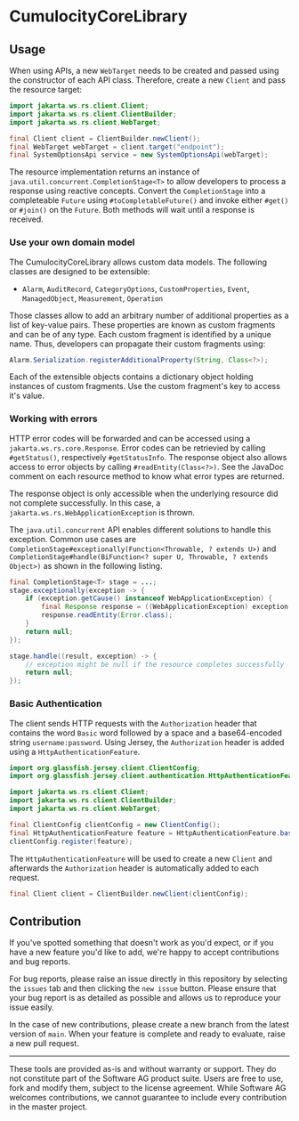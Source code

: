 # CumulocityCoreLibrary

## Usage

When using APIs, a new `WebTarget` needs to be created and passed using the constructor of each API class. Therefore, create a new `Client` and pass the resource target:

```Java
import jakarta.ws.rs.client.Client;
import jakarta.ws.rs.client.ClientBuilder;
import jakarta.ws.rs.client.WebTarget;

final Client client = ClientBuilder.newClient();
final WebTarget webTarget = client.target("endpoint");
final SystemOptionsApi service = new SystemOptionsApi(webTarget);
```

The resource implementation returns an instance of `java.util.concurrent.CompletionStage<T>` to allow developers to process a response using reactive concepts. Convert the `CompletionStage` into a completeable `Future` using `#toCompletableFuture()` and invoke either `#get()` or `#join()` on the `Future`. Both methods will wait until a response is received.  

### Use your own domain model

The CumulocityCoreLibrary allows custom data models. The following classes are designed to be extensible:

- `Alarm`, `AuditRecord`, `CategoryOptions`, `CustomProperties`, `Event`, `ManagedObject`, `Measurement`, `Operation`

Those classes allow to add an arbitrary number of additional properties as a list of key-value pairs. These properties are known as custom fragments and can be of any type. Each custom fragment is identified by a unique name. Thus, developers can propagate their custom fragments using:

```Java
Alarm.Serialization.registerAdditionalProperty(String, Class<?>);
```

Each of the extensible objects contains a dictionary object holding instances of custom fragments. Use the custom fragment's key to access it's value.

### Working with errors

HTTP error codes will be forwarded and can be accessed using a `jakarta.ws.rs.core.Response`. Error codes can be retrievied by calling `#getStatus()`, respectively `#getStatusInfo`. The response object also allows access to error objects by calling `#readEntity(Class<?>)`. See the JavaDoc comment on each resource method to know what error types are returned.

The response object is only accessible when the underlying resource did not complete successfully. In this case, a `jakarta.ws.rs.WebApplicationException` is thrown. 

The `java.util.concurrent` API enables different solutions to handle this exception. Common use cases are `CompletionStage#exceptionally(Function<Throwable, ? extends U>)` and `CompletionStage#handle(BiFunction<? super U, Throwable, ? extends Object>)` as shown in the following listing.

```java
final CompletionStage<T> stage = ...;
stage.exceptionally(exception -> {
    if (exception.getCause() instanceof WebApplicationException) {
    	final Response response = ((WebApplicationException) exception.getCause()).getResponse();
        response.readEntity(Error.class);
    }
    return null;
});

stage.handle((result, exception) -> {
    // exception might be null if the resource completes successfully
    return null;
});
```

### Basic Authentication

The client sends HTTP requests with the `Authorization` header that contains the word `Basic` word followed by a space and a base64-encoded string `username:password`.
Using Jersey, the `Authorization` header is added using a `HttpAuthenticationFeature`. 

```Java
import org.glassfish.jersey.client.ClientConfig;
import org.glassfish.jersey.client.authentication.HttpAuthenticationFeature;

import jakarta.ws.rs.client.Client;
import jakarta.ws.rs.client.ClientBuilder;
import jakarta.ws.rs.client.WebTarget;

final ClientConfig clientConfig = new ClientConfig();
final HttpAuthenticationFeature feature = HttpAuthenticationFeature.basic("userName", "password");
clientConfig.register(feature);
```

The `HttpAuthenticationFeature` will be used to create a new `Client` and afterwards the `Authorization` header is automatically added to each request.

```Java
final Client client = ClientBuilder.newClient(clientConfig);
```

## Contribution

If you've spotted something that doesn't work as you'd expect, or if you have a new feature you'd like to add, we're happy to accept contributions and bug reports.

For bug reports, please raise an issue directly in this repository by selecting the `issues` tab and then clicking the `new issue` button. Please ensure that your bug report is as detailed as possible and allows us to reproduce your issue easily.

In the case of new contributions, please create a new branch from the latest version of `main`. When your feature is complete and ready to evaluate, raise a new pull request.

---

These tools are provided as-is and without warranty or support. They do not constitute part of the Software AG product suite. Users are free to use, fork and modify them, subject to the license agreement. While Software AG welcomes contributions, we cannot guarantee to include every contribution in the master project.
